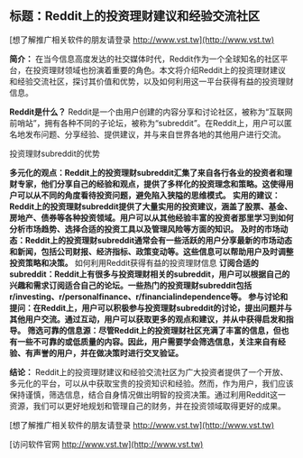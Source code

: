 ## **标题：Reddit上的投资理财建议和经验交流社区**

[想了解推广相关软件的朋友请登录 http://www.vst.tw](http://www.vst.tw)

**简介：**
在当今信息高度发达的社交媒体时代，Reddit作为一个全球知名的社区平台，在投资理财领域也扮演着重要的角色。本文将介绍Reddit上的投资理财建议和经验交流社区，探讨其价值和优势，以及如何利用这一平台获得有益的投资理财信息。

**Reddit是什么？**
Reddit是一个由用户创建的内容分享和讨论社区，被称为“互联网前哨站”，拥有各种不同的子论坛，被称为“subreddit”。在Reddit上，用户可以匿名地发布问题、分享经验、提供建议，并与来自世界各地的其他用户进行交流。

投资理财subreddit的优势

**多元化的观点：Reddit上的投资理财subreddit汇集了来自各行各业的投资者和理财专家，他们分享自己的经验和观点，提供了多样化的投资理念和策略。这使得用户可以从不同的角度看待投资问题，避免陷入狭隘的思维模式。**
**实用的建议：Reddit上的投资理财subreddit提供了大量实用的投资建议，涵盖了股票、基金、房地产、债券等各种投资领域。用户可以从其他经验丰富的投资者那里学习到如何分析市场趋势、选择合适的投资工具以及管理风险等方面的知识。**
**及时的市场动态：Reddit上的投资理财subreddit通常会有一些活跃的用户分享最新的市场动态和新闻，包括公司财报、经济指标、政策变动等。这些信息可以帮助用户及时调整投资策略和决策。**
如何利用Reddit获得有益的投资理财信息
**订阅合适的subreddit：Reddit上有很多与投资理财相关的subreddit，用户可以根据自己的兴趣和需求订阅适合自己的论坛。一些热门的投资理财subreddit包括r/investing、r/personalfinance、r/financialindependence等。**
**参与讨论和提问：在Reddit上，用户可以积极参与投资理财subreddit的讨论，提出问题并与其他用户交流。通过互动，用户可以获取更多的观点和建议，并从中获得启发和指导。**
**筛选可靠的信息源：尽管Reddit上的投资理财社区充满了丰富的信息，但也有一些不可靠的或低质量的内容。因此，用户需要学会筛选信息，关注来自有经验、有声誉的用户，并在做决策时进行交叉验证。**

**结论：**
Reddit上的投资理财建议和经验交流社区为广大投资者提供了一个开放、多元化的平台，可以从中获取宝贵的投资知识和经验。然而，作为用户，我们应该保持谨慎，筛选信息，结合自身情况做出明智的投资决策。通过利用Reddit这一资源，我们可以更好地规划和管理自己的财务，并在投资领域取得更好的成果。

[想了解推广相关软件的朋友请登录 http://www.vst.tw](http://www.vst.tw)


[访问软件官网 http://www.vst.tw](http://www.vst.tw)
